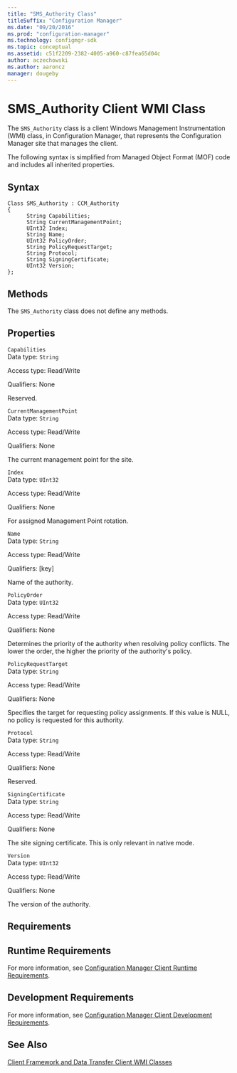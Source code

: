 ```yaml
---
title: "SMS_Authority Class"
titleSuffix: "Configuration Manager"
ms.date: "09/20/2016"
ms.prod: "configuration-manager"
ms.technology: configmgr-sdk
ms.topic: conceptual
ms.assetid: c51f2209-2382-4005-a960-c87fea65d04c
author: aczechowski
ms.author: aaroncz
manager: dougeby
---
```

# SMS_Authority Client WMI Class
The `SMS_Authority` class is a client Windows Management Instrumentation (WMI) class, in Configuration Manager, that represents the Configuration Manager site that manages the client.  

 The following syntax is simplified from Managed Object Format (MOF) code and includes all inherited properties.  

## Syntax  

```  
Class SMS_Authority : CCM_Authority  
{  
      String Capabilities;  
      String CurrentManagementPoint;  
      UInt32 Index;  
      String Name;  
      UInt32 PolicyOrder;  
      String PolicyRequestTarget;  
      String Protocol;  
      String SigningCertificate;  
      UInt32 Version;  
};  
```  

## Methods  
 The `SMS_Authority` class does not define any methods.  

## Properties  
 `Capabilities`  
 Data type: `String`  

 Access type: Read/Write  

 Qualifiers: None  

 Reserved.  

 `CurrentManagementPoint`  
 Data type: `String`  

 Access type: Read/Write  

 Qualifiers: None  

 The current management point for the site.  

 `Index`  
 Data type: `UInt32`  

 Access type: Read/Write  

 Qualifiers: None  

 For assigned Management Point rotation.  

 `Name`  
 Data type: `String`  

 Access type: Read/Write  

 Qualifiers: [key]  

 Name of the authority.  

 `PolicyOrder`  
 Data type: `UInt32`  

 Access type: Read/Write  

 Qualifiers: None  

 Determines the priority of the authority when resolving policy conflicts. The lower the order, the higher the priority of the authority's policy.  

 `PolicyRequestTarget`  
 Data type: `String`  

 Access type: Read/Write  

 Qualifiers: None  

 Specifies the target for requesting policy assignments. If this value is NULL, no policy is requested for this authority.  

 `Protocol`  
 Data type: `String`  

 Access type: Read/Write  

 Qualifiers: None  

 Reserved.  

 `SigningCertificate`  
 Data type: `String`  

 Access type: Read/Write  

 Qualifiers: None  

 The site signing certificate. This is only relevant in native mode.  

 `Version`  
 Data type: `UInt32`  

 Access type: Read/Write  

 Qualifiers: None  

 The version of the authority.  

## Requirements  

## Runtime Requirements  
 For more information, see [Configuration Manager Client Runtime Requirements](../../../../../develop/core/reqs/client-runtime-requirements.md).  

## Development Requirements  
 For more information, see [Configuration Manager Client Development Requirements](../../../../../develop/core/reqs/client-development-requirements.md).  

## See Also  
 [Client Framework and Data Transfer Client WMI Classes](../../../../../develop/reference/core/clients/client-classes/client-framework-and-data-transfer-client-wmi-classes.md)

